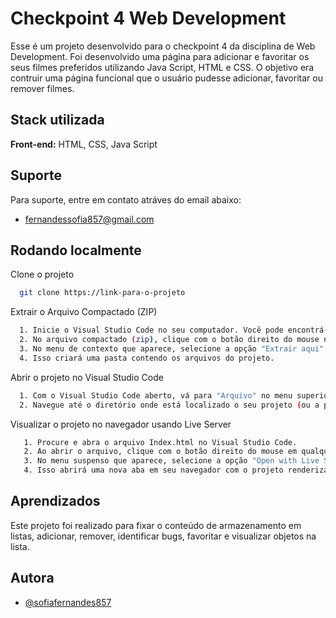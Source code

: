 
# Checkpoint 4 Web Development

Esse é um projeto desenvolvido para o checkpoint 4 da disciplina de Web Development. Foi desenvolvido uma página para adicionar e favoritar os seus filmes preferidos utilizando Java Script, HTML e CSS. 
O objetivo era contruir uma página funcional que o usuário pudesse adicionar, favoritar ou remover filmes. 

## Stack utilizada

**Front-end:** HTML, CSS, Java Script


## Suporte

Para suporte, entre em contato atráves do email abaixo: 

- fernandessofia857@gmail.com


## Rodando localmente

Clone o projeto

```bash
  git clone https://link-para-o-projeto
```

Extrair o Arquivo Compactado (ZIP)

```bash
  1. Inicie o Visual Studio Code no seu computador. Você pode encontrá-lo no menu de aplicativos ou na barra de tarefas, dependendo do seu sistema operacional.
  2. No arquivo compactado (zip), clique com o botão direito do mouse no arquivo zip.
  3. No menu de contexto que aparece, selecione a opção "Extrair aqui" ou "Extrair tudo" (as opções exatas podem variar dependendo do sistema operacional).
  4. Isso criará uma pasta contendo os arquivos do projeto.

```

Abrir o projeto no Visual Studio Code

```bash
  1. Com o Visual Studio Code aberto, vá para "Arquivo" no menu superior esquerdo e selecione "Abrir Pasta...".
  2. Navegue até o diretório onde está localizado o seu projeto (ou a pasta que você extraiu do arquivo zip) e clique em "Selecionar Pasta" para abrir.
```

Visualizar o projeto no navegador usando Live Server

```bash
   1. Procure e abra o arquivo Index.html no Visual Studio Code.
   2. Ao abrir o arquivo, clique com o botão direito do mouse em qualquer área do código.
   3. No menu suspenso que aparece, selecione a opção "Open with Live Server".
   4. Isso abrirá uma nova aba em seu navegador com o projeto renderizado.
```


## Aprendizados

Este projeto foi realizado para fixar o conteúdo de armazenamento em listas, adicionar, remover, identificar bugs, favoritar e visualizar objetos na lista. 


## Autora
- [@sofiafernandes857](https://github.com/sofiafernandes857)


